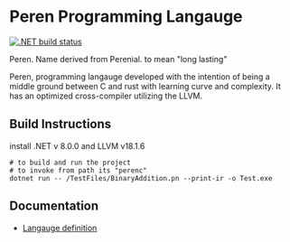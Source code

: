 # Peren Programming Langauge
[![.NET build status](https://github.com/Lake-Project/Peren/actions/workflows/dotnet.yml/badge.svg)](https://github.com/Lake-Project/Peren/actions/workflows/dotnet.yml) 

Peren. Name derived from Perenial. to mean "long lasting"  

Peren, programming langauge developed with the intention of being a middle ground between C and rust with learning curve and complexity. 
It has an optimized cross-compiler utilizing the LLVM. 

## Build Instructions

install .NET v 8.0.0 and LLVM v18.1.6

```shell
# to build and run the project
# to invoke from path its "perenc"
dotnet run -- /TestFiles/BinaryAddition.pn --print-ir -o Test.exe
```

## Documentation
-  [Langauge definition]


[Langauge definition]:<https://docs.google.com/document/d/1Q0xvYJkQ-O2YVtieOspvS2GpQAt9n5qdJHYdppylMBc/edit?usp=sharing>